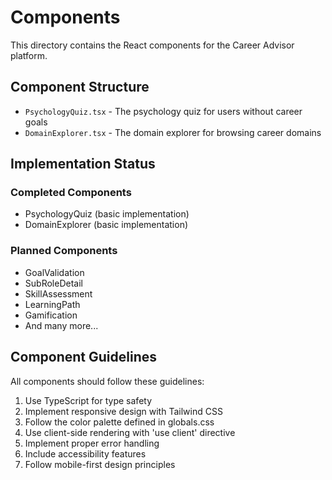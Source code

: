 # Components

This directory contains the React components for the Career Advisor platform.

## Component Structure

- `PsychologyQuiz.tsx` - The psychology quiz for users without career goals
- `DomainExplorer.tsx` - The domain explorer for browsing career domains

## Implementation Status

### Completed Components
- PsychologyQuiz (basic implementation)
- DomainExplorer (basic implementation)

### Planned Components
- GoalValidation
- SubRoleDetail
- SkillAssessment
- LearningPath
- Gamification
- And many more...

## Component Guidelines

All components should follow these guidelines:
1. Use TypeScript for type safety
2. Implement responsive design with Tailwind CSS
3. Follow the color palette defined in globals.css
4. Use client-side rendering with 'use client' directive
5. Implement proper error handling
6. Include accessibility features
7. Follow mobile-first design principles